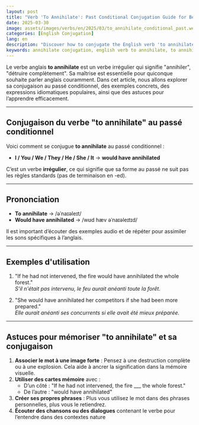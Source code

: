 ```yaml
---
layout: post 
title: "Verb 'To Annihilate': Past Conditional Conjugation Guide for Beginners"
date: 2025-03-30
image: assets/images/verbs/en/2025/03/to_annihilate_conditional_past.webp
categories: [English Conjugation]
lang: en
description: "Discover how to conjugate the English verb 'to annihilate' in the past conditional. This comprehensive guide is ideal for beginners who want to learn how to use 'to annihilate' correctly with examples, idiomatic expressions, and practical tips."
keywords: annihilate conjugation, english verb to annihilate, to annihilate conditional past, english conjugation, learn english
---
```


Le verbe anglais **to annihilate** est un verbe irrégulier qui signifie "annihiler", "détruire complètement". Sa maîtrise est essentielle pour quiconque souhaite parler anglais couramment. Dans cet article, nous allons explorer sa conjugaison au passé conditionnel, des exemples concrets, des expressions idiomatiques populaires, ainsi que des astuces pour l’apprendre efficacement.


---

## Conjugaison du verbe "to annihilate" au passé conditionnel

Voici comment se conjugue **to annihilate** au passé conditionnel :

- **I / You / We / They / He / She / It** → **would have annihilated**

C’est un verbe **irrégulier**, ce qui signifie que sa forme au passé ne suit pas les règles standards (pas de terminaison en -ed).

---

## Prononciation

- **To annihilate** → /əˈnaɪəleɪt/
- **Would have annihilated** → /wʊd hæv əˈnaɪəleɪtɪd/

Il est important d’écouter des exemples audio et de répéter pour assimiler les sons spécifiques à l’anglais.

---

## Exemples d'utilisation

1. "If he had not intervened, the fire would have annihilated the whole forest."  
   _S'il n'était pas intervenu, le feu aurait anéanti toute la forêt._

2. "She would have annihilated her competitors if she had been more prepared."  
   _Elle aurait anéanti ses concurrents si elle avait été mieux préparée._

---

## Astuces pour mémoriser "to annihilate" et sa conjugaison

1. **Associer le mot à une image forte** : Pensez à une destruction complète ou à une explosion. Cela aide à ancrer la signification dans la mémoire visuelle.
2. **Utiliser des cartes mémoire** avec :  
   - D’un côté : "If he had not intervened, the fire ___ the whole forest."  
   - De l’autre : "would have annihilated"
3. **Créer ses propres phrases** : Plus vous utilisez le mot dans des phrases personnelles, plus vous le retiendrez.
4. **Écouter des chansons ou des dialogues** contenant le verbe pour l’entendre dans des contextes nature